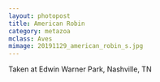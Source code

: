 ```yaml
---
layout: photopost
title: American Robin
category: metazoa
mclass: Aves
mimage: 20191129_american_robin_s.jpg
---
```


Taken at Edwin Warner Park, Nashville, TN
